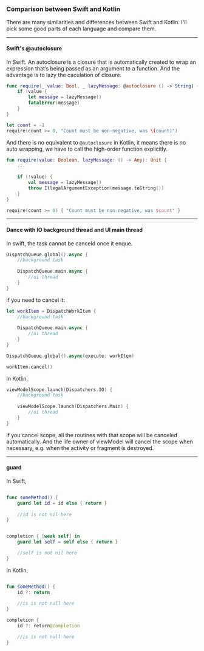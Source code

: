 ### Comparison between Swift and Kotlin
There are many similarities and differences between Swift and Kotlin. I'll pick some good parts of each language and compare them.

---
#### Swift's @autoclosure

In Swift. An autoclosure is a closure that is automatically created to wrap an expression that’s being passed as an argument to a function. And the advantage is to lazy the caculation of closure.

```swift
func require(_ value: Bool, _ lazyMessage: @autoclosure () -> String) {
    if !value {
        let message = lazyMessage()
        fatalError(message)
    }
}

let count = -1
require(count >= 0, "Count must be non-negative, was \(count)")
```

And there is no equivalent to `@autoclosure` in Kotlin, it means there is no auto wrapping, we have to call the high-order function explicitly.

```kotlin
fun require(value: Boolean, lazyMessage: () -> Any): Unit {
    ...
    
    if (!value) {
        val message = lazyMessage()
        throw IllegalArgumentException(message.toString())
    }
}

require(count >= 0) { "Count must be non-negative, was $count" }
```

---
#### Dance with IO background thread and UI main thread

In swift, the task cannot be canceld once it enque.

```swift
DispatchQueue.global().async {
    //background task
    
    DispatchQueue.main.async {
        //ui thread    
    }
}
```

if you need to cancel it:

```swift
let workItem = DispatchWorkItem {
    //background task
    
    DispatchQueue.main.async {
        //ui thread
    }
}

DispatchQueue.global().async(execute: workItem)

workItem.cancel()
```

In Kotlin, 

```kotlin
viewModelScope.launch(Dispatchers.IO) {
    //background task
    
    viewModelScope.launch(Dispatchers.Main) {
        //ui thread    
    }
}
```
if you cancel scope, all the routines with that scope will be canceled automatically. And the life owner of viewModel will cancel the scope when necessary, e.g. when the activity or fragment is destroyed.

---
#### guard

In Swift,

```swift

func someMethod() {
    guard let id = id else { return }
    
    //id is not nil here
}


completion { [weak self] in 
    guard let self = self else { return }

    //self is not nil here
}

```

In Kotlin,

```kotlin

fun someMethod() {
    id ?: return
    
    //is is not null here
}

completion {
    id ?: return@completion

    //is is not null here
}

```



